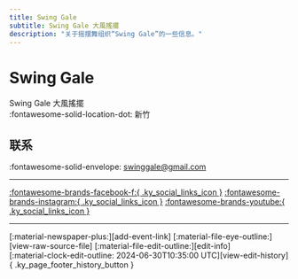 ```yaml
---
title: Swing Gale
subtitle: Swing Gale 大風搖擺
description: "关于摇摆舞组织“Swing Gale”的一些信息。"
---
```


# Swing Gale

Swing Gale 大風搖擺  
:fontawesome-solid-location-dot: 新竹  


## 联系

:fontawesome-solid-envelope: <swinggale@gmail.com>  

---

 [:fontawesome-brands-facebook-f:{ .ky_social_links_icon }](https://www.facebook.com/swinggale) [:fontawesome-brands-instagram:{ .ky_social_links_icon }](https://instagram.com/swinggale) [:fontawesome-brands-youtube:{ .ky_social_links_icon }](https://youtube.com/galeswing)

---

<div class="ky_page_footer" markdown>
<div class="ky_page_footer_trailing" markdown="span">
[:material-newspaper-plus:][add-event-link]
[:material-file-eye-outline:][view-raw-source-file]
[:material-file-edit-outline:][edit-info]
</div>
<div class="ky_page_footer_leading" markdown="span">
[:material-clock-edit-outline: 2024-06-30T10:35:00 UTC][view-edit-history]{ .ky_page_footer_history_button }
</div>
</div>

[add-event-link]: https://github.com/swingdance/events/issues/new?assignees=&labels=add+event&projects=&template=02-add_entity.yml&title=Add%20Event%3A%20zh_TW%20%E2%80%A2%20%3CName%3E&region=zh_TW&province=Hsinchu&city=Hsinchu&org_id=swing-gale "添加活动"
[view-raw-source-file]: https://github.com/swingdance/orgs/blob/main/zh_TW/swing-gale.json "查看原始源文件"
[edit-info]: https://github.com/swingdance/orgs/issues/new?assignees=&labels=update+org&projects=&template=03-update_entity.yml&title=Update%20Org%3A%20zh_TW%20%E2%80%A2%20Swing%20Gale&region=zh_TW&id=swing-gale&name=Swing%20Gale "编辑信息"

[view-edit-history]: https://github.com/swingdance/orgs/commits/main/zh_TW/swing-gale.json "查看编辑历史"

